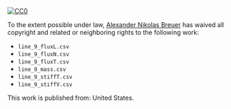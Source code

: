[![CC0](http://i.creativecommons.org/p/zero/1.0/88x31.png)](http://creativecommons.org/publicdomain/zero/1.0/)

To the extent possible under law, [Alexander Nikolas Breuer](http://dial3343.org) has waived all copyright and related or neighboring rights to the following work:

* `line_9_fluxL.csv`
* `line_9_fluxN.csv`
* `line_9_fluxT.csv`
* `line_9_mass.csv`
* `line_9_stiffT.csv`
* `line_9_stiffV.csv`

This work is published from: United States.
